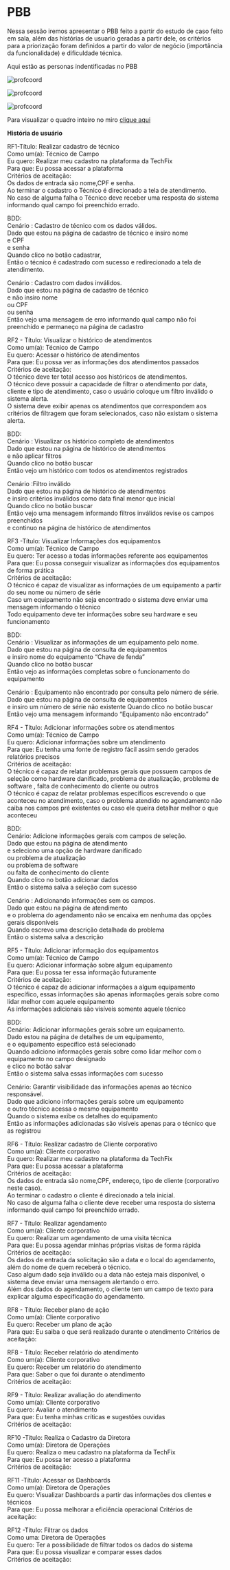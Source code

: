 # **PBB**

Nessa sessão iremos apresentar o PBB feito a partir do estudo de caso feito em sala, além das histórias de usuario geradas a partir dele,  os critérios para a priorização foram definidos a partir do valor de negócio (importância da funcionalidade) e dificuldade técnica.
 
Aqui estão as personas indentificadas no PBB

![profcoord](../imagens/tecnico.png)

![profcoord](../imagens/cliente1.png)

![profcoord](../imagens/diretora.png)

Para visualizar o quadro inteiro no miro [clique aqui](https://miro.com/welcomeonboard/bkJ0RkVGcEo3ckYzalRWc3A4bUo1VW8wTWdrTVE5Q2tNVFpMUzRwSmd2QTAvbXh5a0NKRVRsb0wweUhUY3YvSmZwOEgwbnJ2TVNRNVRldlJKVHg1VURhaDhnZlFJc1JUVmhkdzVvRldmWlFBdUpNLzdvWm1wYXczbk45YWNDUWYhZQ==?share_link_id=955382334203)

**História de usuário**

RF1-Título: Realizar cadastro de técnico  
Como um(a): Técnico de Campo  
Eu quero: Realizar meu cadastro na plataforma da TechFix  
Para que: Eu possa acessar a plataforma  
Critérios de aceitação:  
Os dados de entrada são nome,CPF e senha.  
Ao terminar o cadastro o Técnico é direcionado a tela de atendimento.  
No caso de alguma falha o Técnico deve receber uma resposta do sistema informando qual campo foi preenchido errado.  

BDD:   
Cenário : Cadastro de técnico com os dados válidos.  
Dado que estou na página  de cadastro de técnico 
e insiro nome   
e CPF  
e senha   
Quando clico no botão cadastrar,   
Então o técnico é cadastrado com sucesso e redirecionado a tela de atendimento.

Cenário : Cadastro com dados inválidos.  
Dado que estou na página  de cadastro de técnico   
e não insiro nome  
	ou CPF  
ou senha  
Então vejo uma mensagem de erro informando qual campo não foi preenchido
e permaneço na página de cadastro 
	
RF2 - Título: Visualizar o histórico de atendimentos  
Como um(a): Técnico de Campo  
Eu quero: Acessar o histórico de atendimentos  
Para que: Eu possa ver as informações dos atendimentos passados  
Critérios de aceitação:  
 O técnico deve ter total acesso aos históricos de atendimentos.  
O técnico deve possuir a capacidade de filtrar o atendimento por data, cliente e tipo de atendimento, caso o usuário coloque um filtro inválido o sistema alerta.  
O sistema deve exibir apenas os atendimentos que correspondem aos critérios de filtragem que foram selecionados, caso não existam o sistema alerta. 

BDD:   
Cenário : Visualizar os histórico completo de atendimentos   
Dado que estou na página de histórico de atendimentos  
e não aplicar filtros  
Quando clico no botão buscar  
Então vejo um histórico com todos os atendimentos registrados  

Cenário :Filtro inválido  
Dado que estou na página de histórico de atendimentos    
e insiro critérios inválidos como data final menor que inicial  
Quando clico no botão buscar   
Então vejo uma mensagem informando filtros inválidos revise os campos preenchidos  
e continuo na página de histórico de atendimentos

RF3 -Título: Visualizar Informações dos equipamentos  
Como um(a): Técnico de Campo  
Eu quero: Ter acesso a todas informações referente aos equipamentos  
Para que: Eu possa conseguir visualizar as informações dos equipamentos de forma prática  
Critérios de aceitação:  
O técnico é capaz de visualizar as informações de um equipamento a partir do seu nome ou número de série  
Caso um equipamento não seja encontrado o sistema deve enviar uma mensagem informando o técnico  
Todo equipamento deve ter informações sobre seu hardware e seu funcionamento  

BDD:   
Cenário : Visualizar as informações de um equipamento pelo nome.  
Dado que estou na página de consulta de equipamentos   
e insiro nome do equipamento “Chave de fenda”  
Quando clico no botão buscar  
Então vejo as informações completas sobre o funcionamento do equipamento  

Cenário : Equipamento não encontrado por consulta pelo número de série.
Dado que estou na página de consulta de equipamentos  
e insiro um número de série não existente
Quando clico no botão buscar 
Então vejo uma mensagem informando “Equipamento não encontrado”

RF4 - Título: Adicionar informações sobre os atendimentos  
Como um(a): Técnico de Campo  
Eu quero: Adicionar informações sobre um atendimento  
Para que: Eu tenha uma fonte de registro fácil assim sendo gerados relatórios precisos   
Critérios de aceitação:  
O técnico é capaz de relatar problemas gerais que possuem campos de seleção como hardware danificado, problema de atualização, problema de software , falta de conhecimento do cliente ou outros  
O técnico é capaz de relatar problemas específicos escrevendo o que aconteceu no atendimento, caso o problema atendido no agendamento não caiba nos campos pré existentes ou caso ele queira detalhar melhor o que aconteceu  

BDD:   
Cenário: Adicione informações gerais com campos de seleção.  
Dado que estou na página de atendimento  
e seleciono uma opção de hardware danificado  
ou problema de atualização  
ou problema de software  
ou falta de conhecimento do cliente   
Quando clico no botão adicionar dados  
Então o sistema salva a seleção com sucesso


Cenário : Adicionando informações sem os campos.  
Dado que estou na página de atendimento  
e o problema do agendamento não se encaixa em nenhuma das opções gerais disponíveis  
Quando escrevo uma descrição detalhada do problema  
Então o sistema salva a descrição  


RF5 - Título: Adicionar informação dos equipamentos  
Como um(a): Técnico de Campo  
Eu quero: Adicionar informação sobre algum equipamento  
Para que: Eu possa ter essa informação futuramente  
Critérios de aceitação:  
O técnico é capaz de adicionar informações a algum equipamento específico, essas informações são apenas informações gerais sobre como lidar melhor com aquele equipamento  
As informações adicionais são visíveis somente aquele técnico  

BDD:   
Cenário: Adicionar informações gerais sobre um equipamento.   
Dado estou na página de detalhes de um equipamento,   
e o equipamento específico está selecionado   
Quando adiciono informações gerais sobre como lidar melhor com o equipamento no campo designado  
e clico no botão salvar   
Então o sistema salva essas informações com sucesso  

Cenário: Garantir visibilidade das informações apenas ao técnico
responsável.   
Dado que adiciono informações gerais sobre um equipamento   
e outro técnico acessa o mesmo equipamento   
Quando o sistema exibe os detalhes do equipamento   
Então as informações adicionadas são visíveis apenas para o técnico que as registrou  

RF6 - Título: Realizar cadastro de Cliente corporativo  
Como um(a): Cliente corporativo   
Eu quero: Realizar meu cadastro na plataforma da TechFix  
Para que: Eu possa acessar a plataforma  
Critérios de aceitação:  
Os dados de entrada são nome,CPF, endereço, tipo de cliente (corporativo neste caso).  
Ao terminar o cadastro o cliente é direcionado a tela inicial.  
No caso de alguma falha o cliente deve receber uma resposta do sistema informando qual campo foi preenchido errado.  

RF7 - Título: Realizar agendamento  
Como um(a): Cliente corporativo   
Eu quero: Realizar um agendamento de uma visita técnica  
Para que: Eu possa agendar minhas próprias visitas de forma rápida  
Critérios de aceitação:  
Os dados de entrada da solicitação são a data e o local do agendamento, além do nome de quem receberá o técnico.  
Caso algum dado seja inválido ou a data não esteja mais disponível, o sistema deve enviar uma mensagem alertando o erro.  
Além dos dados do agendamento, o cliente tem um campo de texto para explicar alguma especificação do agendamento.  

RF8 - Título: Receber plano de ação  
Como um(a): Cliente corporativo  
Eu quero: Receber um plano de ação  
Para que: Eu saiba o que será realizado durante o atendimento
Critérios de aceitação:

RF8 - Título: Receber relatório do atendimento  
Como um(a): Cliente corporativo  
Eu quero: Receber um relatório do atendimento  
Para que: Saber o que foi durante o atendimento  
Critérios de aceitação:

RF9 - Título: Realizar avaliação do atendimento  
Como um(a):  Cliente corporativo  
Eu quero: Avaliar o atendimento  
Para que: Eu tenha minhas críticas e sugestões ouvidas  
Critérios de aceitação:

RF10 -Título: Realiza o Cadastro da Diretora  
Como um(a): Diretora de Operações  
Eu quero: Realiza o meu cadastro na plataforma da TechFix  
Para que: Eu possa ter acesso a plataforma  
Critérios de aceitação:

RF11 -Título: Acessar os Dashboards  
Como um(a): Diretora de Operações  
Eu quero: Visualizar Dashboards a partir das informações dos clientes e técnicos  
Para que: Eu possa melhorar a eficiência operacional
Critérios de aceitação:

RF12 -Título: Filtrar os dados  
Como uma: Diretora de Operações  
Eu quero: Ter a possibilidade de filtrar todos os dados do sistema  
Para que: Eu possa visualizar e comparar esses dados  
Critérios de aceitação:
